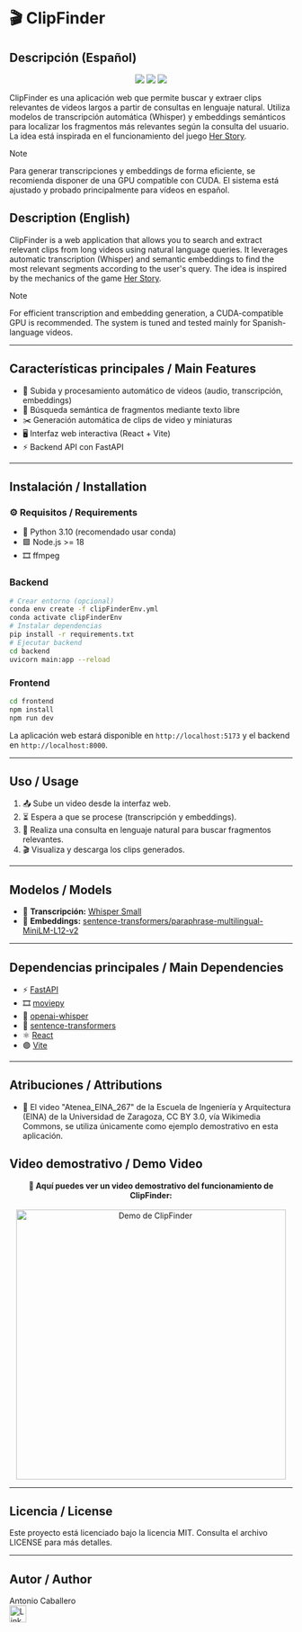 
# 🎬 ClipFinder

## Descripción (Español)

<p align="center">
  <img src="https://img.shields.io/badge/Python-3.10-blue?logo=python" />
  <img src="https://img.shields.io/badge/Node.js-18+-green?logo=node.js" />
  <img src="https://img.shields.io/badge/License-MIT-yellow.svg" />
</p>

ClipFinder es una aplicación web que permite buscar y extraer clips relevantes de videos largos a partir de consultas en lenguaje natural. Utiliza modelos de transcripción automática (Whisper) y embeddings semánticos para localizar los fragmentos más relevantes según la consulta del usuario. La idea está inspirada en el funcionamiento del juego [Her Story](https://www.herstorygame.com/).

> [!NOTE]
> Para generar transcripciones y embeddings de forma eficiente, se recomienda disponer de una GPU compatible con CUDA. El sistema está ajustado y probado principalmente para vídeos en español.

## Description (English)
ClipFinder is a web application that allows you to search and extract relevant clips from long videos using natural language queries. It leverages automatic transcription (Whisper) and semantic embeddings to find the most relevant segments according to the user's query. The idea is inspired by the mechanics of the game [Her Story](https://www.herstorygame.com/).

 > [!NOTE]
> For efficient transcription and embedding generation, a CUDA-compatible GPU is recommended. The system is tuned and tested mainly for Spanish-language videos.

---

## Características principales / Main Features
- 🚀 Subida y procesamiento automático de videos (audio, transcripción, embeddings)
- 🔎 Búsqueda semántica de fragmentos mediante texto libre
- ✂️ Generación automática de clips de video y miniaturas
- 🖥️ Interfaz web interactiva (React + Vite)
- ⚡ Backend API con FastAPI

---

## Instalación / Installation


### ⚙️ Requisitos / Requirements
- 🐍 Python 3.10 (recomendado usar conda)
- 🟩 Node.js >= 18
- 🎞️ ffmpeg

### Backend
```bash
# Crear entorno (opcional)
conda env create -f clipFinderEnv.yml
conda activate clipFinderEnv
# Instalar dependencias
pip install -r requirements.txt
# Ejecutar backend
cd backend
uvicorn main:app --reload
```

### Frontend
```bash
cd frontend
npm install
npm run dev
```

La aplicación web estará disponible en `http://localhost:5173` y el backend en `http://localhost:8000`.

---

## Uso / Usage
1. 📤 Sube un video desde la interfaz web.
2. ⏳ Espera a que se procese (transcripción y embeddings).
3. 💬 Realiza una consulta en lenguaje natural para buscar fragmentos relevantes.
4. 🎬 Visualiza y descarga los clips generados.

---



## Modelos / Models
- 📝 **Transcripción:** [Whisper Small](https://huggingface.co/openai/whisper-small)
- 🧠 **Embeddings:** [sentence-transformers/paraphrase-multilingual-MiniLM-L12-v2](https://huggingface.co/sentence-transformers/paraphrase-multilingual-MiniLM-L12-v2)

---

## Dependencias principales / Main Dependencies
- ⚡ [FastAPI](https://fastapi.tiangolo.com/)
- 🎞️ [moviepy](https://zulko.github.io/moviepy/)
- 📝 [openai-whisper](https://github.com/openai/whisper)
- 🧠 [sentence-transformers](https://www.sbert.net/)
- ⚛️ [React](https://react.dev/)
- 🟣 [Vite](https://vitejs.dev/)

---

## Atribuciones / Attributions
- 🎥 El video "Atenea_EINA_267" de la Escuela de Ingeniería y Arquitectura (EINA) de la Universidad de Zaragoza, CC BY 3.0, vía Wikimedia Commons, se utiliza únicamente como ejemplo demostrativo en esta aplicación.


## Video demostrativo / Demo Video

<p align="center">
  <b>🎦 Aquí puedes ver un video demostrativo del funcionamiento de ClipFinder:</b><br><br>
  <a href="https://youtu.be/v4nJRlXDQG4" target="_blank">
    <img src="https://img.youtube.com/vi/v4nJRlXDQG4/0.jpg" alt="Demo de ClipFinder" width="480"/>
  </a>
</p>

---
## Licencia / License
Este proyecto está licenciado bajo la licencia MIT. Consulta el archivo LICENSE para más detalles.

---

## Autor / Author
Antonio Caballero  
[<img src="https://cdn.jsdelivr.net/gh/devicons/devicon/icons/linkedin/linkedin-original.svg" width="30" alt="LinkedIn"/>](https://www.linkedin.com/in/antoniocaballerocarrasco)
